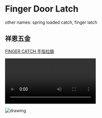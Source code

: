 # Finger Door Latch

other names: spring loaded catch, finger latch

## 祥恩五金

[FINGER CATCH 手指拉鎖](https://www.hsiangan.com/product-detail-2190466.html)

![operation](https://static.iyp.tw/37162/files/b0c06cff-2818-4cf7-9ded-ef8f802f1e6d.jpgV)

![drawing](https://resource.iyp.tw/static.iyp.tw/37162/files/03d2eb49-ec5e-456d-97f9-22c1f4ac7792.jpg)
